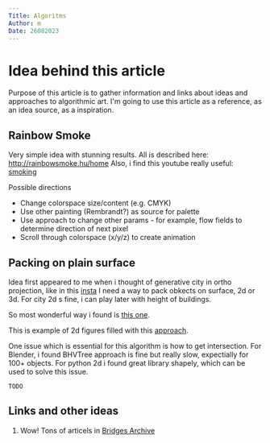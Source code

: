 ```yaml
---
Title: Algoritms
Author: m
Date: 26082023
---
```


# Idea behind this article

Purpose of this article is to gather information and links about ideas and approaches to  algorithmic art. I'm going to use this article as a reference, as an idea source, as a inspiration.

## Rainbow Smoke
Very simple idea with stunning results.
All is described here: http://rainbowsmoke.hu/home
Also, i find this youtube really useful: [smoking](https://www.youtube.com/watch?v=dVQDYne8Bkc)

Possible directions

- Change colorspace size/content (e.g. CMYK)
- Use other painting (Rembrandt?) as source for palette
- Use approach to change other params - for example, flow fields to determine direction of next pixel
- Scroll through colorspace (x/y/z) to create animation

## Packing on plain surface
Idea first appeared to me when i thought of generative city in ortho projection, like in this [insta](https://www.instagram.com/idflood/)
I need a way to pack obkects on surface, 2d or 3d. For city 2d s fine, i can play later with height of buildings.

So most wonderful way i found is [this one](https://paulbourke.net/fractals/randomtile/).

This is example of 2d figures filled with this [approach](https://paulbourke.net/fractals/randomtile/statistical_geometry_examples.pdf).

One issue which is essential for this algorithm is how to get intersection. For Blender, i found BHVTree approach is fine but really slow, expectially for 100+ objects.
For python 2d i found great library shapely, which can be used to solve this issue.

```
TODO
```

## Links and other ideas

1. Wow! Tons of articels in [Bridges Archive](https://archive.bridgesmathart.org/#gsc.tab=0)
